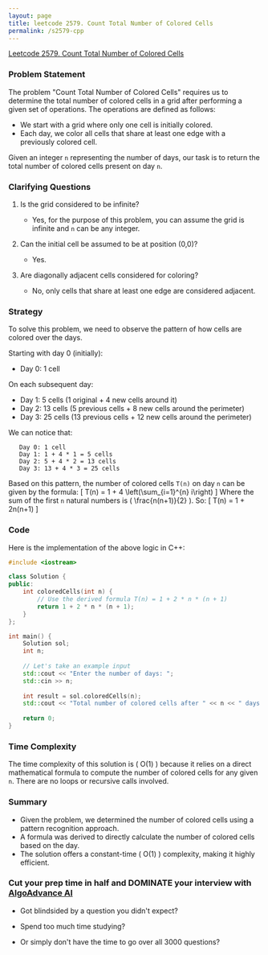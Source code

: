 ```yaml
---
layout: page
title: leetcode 2579. Count Total Number of Colored Cells
permalink: /s2579-cpp
---
```

[Leetcode 2579. Count Total Number of Colored Cells](https://algoadvance.github.io/algoadvance/l2579)
### Problem Statement
The problem "Count Total Number of Colored Cells" requires us to determine the total number of colored cells in a grid after performing a given set of operations. The operations are defined as follows:
- We start with a grid where only one cell is initially colored.
- Each day, we color all cells that share at least one edge with a previously colored cell.

Given an integer `n` representing the number of days, our task is to return the total number of colored cells present on day `n`.

### Clarifying Questions
1. Is the grid considered to be infinite?
   - Yes, for the purpose of this problem, you can assume the grid is infinite and `n` can be any integer.
   
2. Can the initial cell be assumed to be at position (0,0)?
   - Yes.

3. Are diagonally adjacent cells considered for coloring?
   - No, only cells that share at least one edge are considered adjacent.

### Strategy
To solve this problem, we need to observe the pattern of how cells are colored over the days. 

Starting with day 0 (initially):
- Day 0: 1 cell

On each subsequent day:
- Day 1: 5 cells (1 original + 4 new cells around it)
- Day 2: 13 cells (5 previous cells + 8 new cells around the perimeter)
- Day 3: 25 cells (13 previous cells + 12 new cells around the perimeter)

We can notice that:
```
   Day 0: 1 cell
   Day 1: 1 + 4 * 1 = 5 cells
   Day 2: 5 + 4 * 2 = 13 cells
   Day 3: 13 + 4 * 3 = 25 cells
```

Based on this pattern, the number of colored cells `T(n)` on day `n` can be given by the formula:
\[ T(n) = 1 + 4 \left(\sum_{i=1}^{n} i\right) \]
Where the sum of the first `n` natural numbers is \( \frac{n(n+1)}{2} \). So:
\[ T(n) = 1 + 2n(n+1) \]

### Code
Here is the implementation of the above logic in C++:

```cpp
#include <iostream>

class Solution {
public:
    int coloredCells(int n) {
        // Use the derived formula T(n) = 1 + 2 * n * (n + 1)
        return 1 + 2 * n * (n + 1);
    }
};

int main() {
    Solution sol;
    int n;
    
    // Let's take an example input
    std::cout << "Enter the number of days: ";
    std::cin >> n;
    
    int result = sol.coloredCells(n);
    std::cout << "Total number of colored cells after " << n << " days: " << result << std::endl;
    
    return 0;
}
```

### Time Complexity
The time complexity of this solution is \( O(1) \) because it relies on a direct mathematical formula to compute the number of colored cells for any given `n`. There are no loops or recursive calls involved.

### Summary
- Given the problem, we determined the number of colored cells using a pattern recognition approach.
- A formula was derived to directly calculate the number of colored cells based on the day.
- The solution offers a constant-time \( O(1) \) complexity, making it highly efficient.


### Cut your prep time in half and DOMINATE your interview with [AlgoAdvance AI](https://algoAdvance.com)

- Got blindsided by a question you didn't expect?

- Spend too much time studying?

- Or simply don't have the time to go over all 3000 questions?

